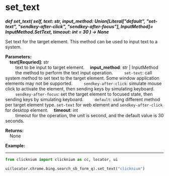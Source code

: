 # set_text
***def set_text(
        self,
        text: str,
        input_method: Union[Literal["default", "set-text", "sendkey-after-click", "sendkey-after-focus"], InputMethod]= InputMethod.SetText,
        timeout: int = 30
    ) -> None***  

Set text for the target element. This method can be used to input text to a system.

**Parameters:**  
    &emsp;**text[Requried]**: str  
        &emsp;&emsp; text to be input to target element. 
    &emsp;**input_method**: str | InputMethod  
        &emsp;&emsp; the method to perform the text input operation.
        &emsp;&emsp; `set-text`: call system method to set text to the target element. Some window application elements may not be supported.
        &emsp;&emsp; `sendkey-after-click`: simulate mouse click to activate the element, then sending keys by simulating keyboard.
        &emsp;&emsp; `sendkey-after-focus`: set the target element to focused state, then sending keys by simulating keyboard.
        &emsp;&emsp; `default`: using different method per target element type. `set-text` for web element and `sendkey-after-click` for desktop element. 
    &emsp;**timeout**: int  
        &emsp;&emsp; timeout for the operation, the unit is second, and the default value is 30 seconds.

**Returns:**  
    &emsp;None

**Example:**
***
```python
from clicknium import clicknium as cc, locator, ui

ui(locator.chrome.bing.search_sb_form_q).set_text("clicknium")
```